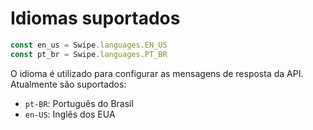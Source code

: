 # Idiomas suportados

```javascript
const en_us = Swipe.languages.EN_US
const pt_br = Swipe.languages.PT_BR
```

O idioma é utilizado para configurar as mensagens de resposta da API. Atualmente são suportados:

- `pt-BR`: Português do Brasil
- `en-US`: Inglês dos EUA
